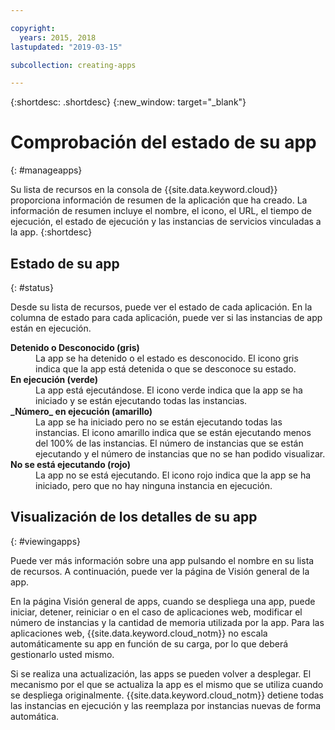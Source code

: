 ```yaml
---

copyright:
  years: 2015, 2018
lastupdated: "2019-03-15"

subcollection: creating-apps

---
```


{:shortdesc: .shortdesc}
{:new_window: target="_blank"}

# Comprobación del estado de su app
{: #manageapps}

Su lista de recursos en la consola de {{site.data.keyword.cloud}} proporciona información de resumen de la aplicación que ha creado. La información de resumen incluye el nombre, el icono, el URL, el tiempo de ejecución, el estado de ejecución y las instancias de servicios vinculadas a la app.
{:shortdesc}

## Estado de su app
{: #status}

Desde su lista de recursos, puede ver el estado de cada aplicación. En la columna de estado para cada aplicación, puede ver si las instancias de app están en ejecución.

<dl>
<dt>
<strong>
Detenido o Desconocido (gris)
</strong>
</dt>
<dd>
La app se ha detenido o el estado es desconocido. El icono gris indica que la app está detenida o que se desconoce su estado.
</dd>
<dt>
<strong>
En ejecución (verde)
</strong>
</dt>
<dd>
La app está ejecutándose. El icono verde indica que la app se ha iniciado y se están ejecutando todas las instancias.
</dd>
<dt>
<strong>
_Número_ en ejecución (amarillo)
</strong>
</dt>
<dd>
La app se ha iniciado pero no se están ejecutando todas las instancias. El icono amarillo indica que se están ejecutando menos del 100% de las instancias. El número de instancias que se están ejecutando y el número de instancias que no se han podido visualizar.
</dd>
<dt>
<strong>
No se está ejecutando (rojo)
</strong>
</dt>
<dd>
La app no se está ejecutando. El icono rojo indica que la app se ha iniciado, pero que no hay ninguna instancia en ejecución.
</dd>
</dl>

## Visualización de los detalles de su app
{: #viewingapps}

Puede ver más información sobre una app pulsando el nombre en su lista de recursos. A continuación, puede ver la página de Visión general de la app.

En la página Visión general de apps, cuando se despliega una app, puede iniciar, detener, reiniciar o en el caso de aplicaciones web, modificar el número de instancias y la cantidad de memoria utilizada por la app. Para las aplicaciones web, {{site.data.keyword.cloud_notm}} no escala automáticamente su app en función de su carga, por lo que deberá gestionarlo usted mismo.

Si se realiza una actualización, las apps se pueden volver a desplegar. El mecanismo por el que se actualiza la app es el mismo que se utiliza cuando se despliega originalmente. {{site.data.keyword.cloud_notm}} detiene
todas las instancias en ejecución y las reemplaza por instancias nuevas de forma automática.
